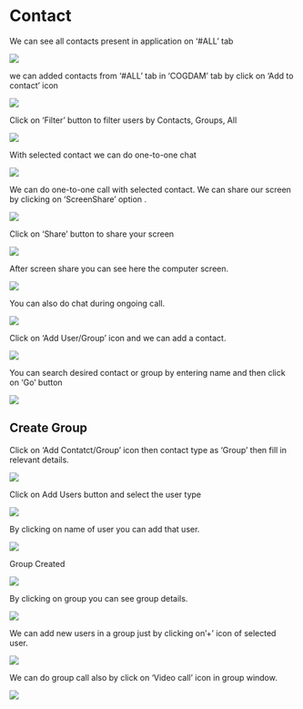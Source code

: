 # Contact

We can see all contacts present in application on ‘\#ALL’ tab

![](../.gitbook/assets/contacts.png)

we can added contacts from ‘\#ALL’ tab in ‘COGDAM’ tab by click on ‘Add to contact’ icon

![](../.gitbook/assets/image%20%28165%29.png)

Click on ‘Filter’ button to filter users by Contacts, Groups, All

![](../.gitbook/assets/image%20%28197%29.png)

With selected contact we can do one-to-one chat

![](../.gitbook/assets/image%20%2832%29.png)

We can do one-to-one call with selected contact. We can share our screen by clicking on ‘ScreenShare’ option .

![](../.gitbook/assets/image%20%2814%29.png)

Click on ‘Share’ button to share your screen

![](../.gitbook/assets/image%20%28113%29.png)

After screen share you can see here the computer screen.

![](../.gitbook/assets/image%20%28115%29.png)

You can also do chat during ongoing call.

![](../.gitbook/assets/image%20%28221%29.png)

Click on ‘Add User/Group’ icon and we can add a contact.

![](../.gitbook/assets/image%20%289%29.png)

You can search desired contact or group by entering name and then click on ‘Go’ button

![](../.gitbook/assets/image%20%28193%29.png)

##  **Create Group**

Click on ‘Add Contatct/Group’ icon then contact type as ‘Group’ then fill in relevant details.

![](../.gitbook/assets/image%20%28220%29.png)

Click on Add Users button and select the user type

![](../.gitbook/assets/image%20%2856%29.png)

By clicking on name of user you can add that user.

![](../.gitbook/assets/image%20%28173%29.png)

Group Created

![](../.gitbook/assets/image.png)

By clicking on group you can see group details.

![](../.gitbook/assets/image%20%28249%29.png)

We can add new users in a group just by clicking on’+’ icon of selected user.

![](../.gitbook/assets/image%20%28142%29.png)

We can do group call also by click on ‘Video call’ icon in group window.

![](../.gitbook/assets/image%20%2813%29.png)





